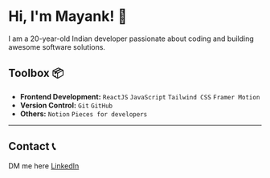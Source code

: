 # Hi, I'm Mayank! 👋

I am a 20-year-old Indian developer passionate about coding and building awesome software solutions.



## Toolbox 📦
- **Frontend Development:** `ReactJS` `JavaScript` `Tailwind CSS` `Framer Motion` 
- **Version Control:** `Git` `GitHub`
- **Others:** `Notion` `Pieces for developers`
---

## Contact 📞

DM me here [LinkedIn](https://www.linkedin.com/in/mayank-tomar-426927249/)

